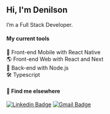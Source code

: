 ## Hi, I'm Denilson

I’m a Full Stack Developer.

#### My current tools 
📲 Front-end Mobile with React Native  
🌎 Front-end Web with React and Next  
📡 Back-end with Node.js  
🛠️ Typescript  

#### 💬 Find me elsewhere

[![Linkedin Badge](https://img.shields.io/badge/-Linkedin-blue?style=flat-square&logo=Linkedin&logoColor=white&link=https://www.linkedin.com/in/rodrigo-goncalves-santana/)](https://www.linkedin.com/in/denilson-martins-2781951b2/) 
[![Gmail Badge](https://img.shields.io/badge/-contato.denilsonsilva@gmail.com-c14438?style=flat-square&logo=Gmail&logoColor=white&link=mailto:contato.denilsonsilva@gmail.com)](mailto:contato.denilsonsilva@gmail.com)


